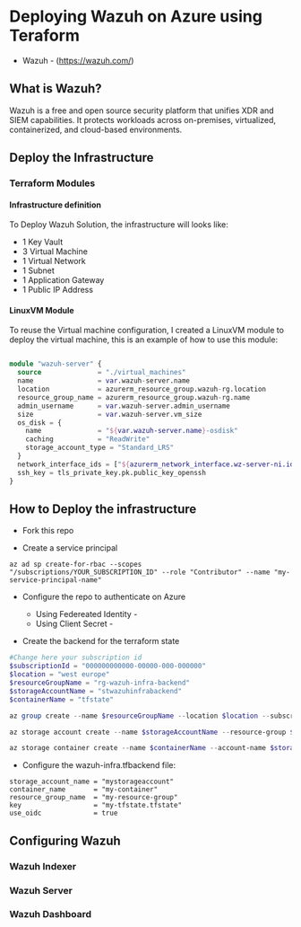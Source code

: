 # Deploying Wazuh on Azure using Teraform

- Wazuh - (https://wazuh.com/)


## What is Wazuh?

Wazuh is a free and open source security platform that unifies XDR and SIEM capabilities. It protects workloads across on-premises, virtualized, containerized, and cloud-based environments.


## Deploy the Infrastructure

### Terraform Modules


#### Infrastructure definition

To Deploy Wazuh Solution, the infrastructure will looks like:

 - 1 Key Vault
 - 3 Virtual Machine
 - 1 Virtual Network
 - 1 Subnet
 - 1 Application Gateway
 - 1 Public IP Address

#### LinuxVM Module

To reuse the Virtual machine configuration, I created a LinuxVM module to deploy the virtual machine, this is an example of how to use this module: 

```terraform

module "wazuh-server" {  
  source              = "./virtual_machines"
  name                = var.wazuh-server.name
  location            = azurerm_resource_group.wazuh-rg.location
  resource_group_name = azurerm_resource_group.wazuh-rg.name
  admin_username      = var.wazuh-server.admin_username
  size                = var.wazuh-server.vm_size
  os_disk = {
    name              = "${var.wazuh-server.name}-osdisk"
    caching           = "ReadWrite"    
    storage_account_type = "Standard_LRS"
  }
  network_interface_ids = ["${azurerm_network_interface.wz-server-ni.id}"]
  ssh_key = tls_private_key.pk.public_key_openssh
}

```


## How to Deploy the infrastructure

- Fork this repo

- Create a service principal 

```
az ad sp create-for-rbac --scopes "/subscriptions/YOUR_SUBSCRIPTION_ID" --role "Contributor" --name "my-service-principal-name" 

```

- Configure the repo to authenticate on Azure
    - Using Federeated Identity - 
    - Using Client Secret - 

- Create the backend for the terraform state

```powershell
#Change here your subscription id
$subscriptionId = "000000000000-00000-000-000000"
$location = "west europe"
$resourceGroupName = "rg-wazuh-infra-backend"
$storageAccountName = "stwazuhinfrabackend"
$containerName = "tfstate"

az group create --name $resourceGroupName --location $location --subscription $subscriptionId

az storage account create --name $storageAccountName --resource-group $resourceGroupName --location $location --sku Standard_LRS --subscription $subscriptionId

az storage container create --name $containerName --account-name $storageAccountName --account-key (az storage account keys list --resource-group $resourceGroupName --account-name $storageAccountName --subscription $subscriptionId --query "[0].value" -o tsv) --public-access off --subscription $subscriptionId
```


- Configure the wazuh-infra.tfbackend file:

```
storage_account_name = "mystorageaccount"
container_name       = "my-container"
resource_group_name  = "my-resource-group"
key                  = "my-tfstate.tfstate"
use_oidc             = true
```


## Configuring Wazuh

### Wazuh Indexer


### Wazuh Server


### Wazuh Dashboard